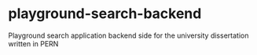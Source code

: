 # playground-search-backend
Playground search application backend side for the university dissertation written in PERN
